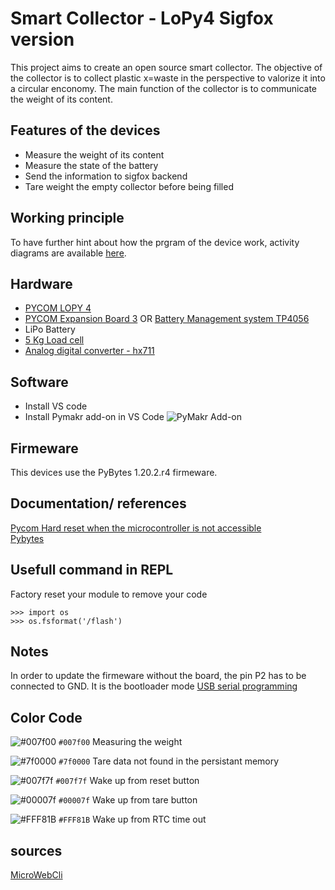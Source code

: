 # Smart Collector - LoPy4 Sigfox version 

This project aims to create an open source smart collector. The objective of the collector is to collect plastic x=waste in the perspective to valorize it into a circular enconomy. The main function of the collector is to communicate the weight of its content.

## Features of the devices 
* Measure the weight of its content
* Measure the state of the battery
* Send the information to sigfox backend
* Tare weight the empty collector before being filled

## Working principle
To have further hint about how the prgram of the device work, activity diagrams are available [here](doc/img/ActivityDiagrams.md).

## Hardware  
* [PYCOM LOPY 4](https://pycom.io/product/lopy4/)
* [PYCOM Expansion Board 3](https://pycom.io/product/expansion-board-3-0/) OR [Battery Management system TP4056](https://www.amazon.fr/Greluma-Interface-Chargeur-Batterie-Protection/dp/B08XWZFPRB/ref=bmx_dp_qanayhuo_5/262-1009802-0928702?pd_rd_w=CqLMz&pf_rd_p=4bc5b1b7-6c70-40d0-a70a-3ed2ca409d95&pf_rd_r=4GV6H1HBT1N7D93DD10B&pd_rd_r=d61cc57d-de6f-49c7-85b7-10e0572cf781&pd_rd_wg=zi9uJ&pd_rd_i=B08XWZFPRB&psc=1)
* LiPo Battery
* [5 Kg Load cell](https://www.gotronic.fr/art-capteur-de-force-5-kg-czl635-5-17599.htm)
* [Analog digital converter - hx711](https://www.gotronic.fr/art-amplificateur-hx711-grove-101020712-31346.htm)

## Software 
* Install VS code 
* Install Pymakr add-on in VS Code
![PyMakr Add-on](./img/VScode-InstallPymakr.PNG)

## Firmeware
This devices use the PyBytes 1.20.2.r4 firmeware.



## Documentation/ references 
[Pycom Hard reset when the microcontroller is not accessible](https://docs.pycom.io/gettingstarted/programming/safeboot/)  
[Pybytes](https://pybytes.pycom.io)

## Usefull command in REPL

Factory reset your module to remove your code
```
>>> import os
>>> os.fsformat('/flash')
```

## Notes
In order to update the firmeware without the board, the pin P2 has to be connected to GND. It is the bootloader mode [USB serial programming](https://docs.pycom.io/gettingstarted/programming/usbserial/)


## Color Code
![#007f00](https://via.placeholder.com/15/007f00/000000?text=+) `#007f00` Measuring the weight

![#7f0000](https://via.placeholder.com/15/7f0000/000000?text=+) `#7f0000` Tare data not found in the persistant memory

![#007f7f](https://via.placeholder.com/15/007f7f/000000?text=+) `#007f7f` Wake up from reset button

![#00007f](https://via.placeholder.com/15/00007f/000000?text=+) `#00007f` Wake up from tare button

![#FFF81B](https://via.placeholder.com/15/FFF81B/000000?text=+) `#FFF81B` Wake up from RTC time out

## sources
[MicroWebCli](https://github.com/jczic/MicroWebCli)